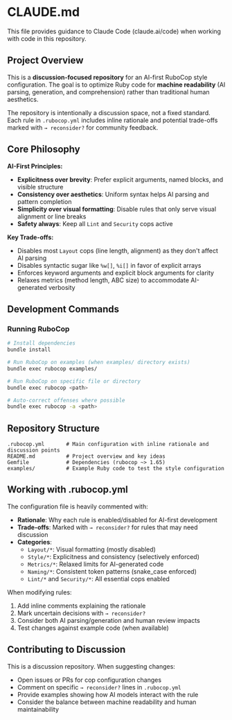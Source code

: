 # CLAUDE.md

This file provides guidance to Claude Code (claude.ai/code) when working with code in this repository.

## Project Overview

This is a **discussion-focused repository** for an AI-first RuboCop style configuration. The goal is to optimize Ruby code for **machine readability** (AI parsing, generation, and comprehension) rather than traditional human aesthetics.

The repository is intentionally a discussion space, not a fixed standard. Each rule in `.rubocop.yml` includes inline rationale and potential trade-offs marked with `→ reconsider?` for community feedback.

## Core Philosophy

**AI-First Principles:**
- **Explicitness over brevity**: Prefer explicit arguments, named blocks, and visible structure
- **Consistency over aesthetics**: Uniform syntax helps AI parsing and pattern completion
- **Simplicity over visual formatting**: Disable rules that only serve visual alignment or line breaks
- **Safety always**: Keep all `Lint` and `Security` cops active

**Key Trade-offs:**
- Disables most `Layout` cops (line length, alignment) as they don't affect AI parsing
- Disables syntactic sugar like `%w[]`, `%i[]` in favor of explicit arrays
- Enforces keyword arguments and explicit block arguments for clarity
- Relaxes metrics (method length, ABC size) to accommodate AI-generated verbosity

## Development Commands

### Running RuboCop
```bash
# Install dependencies
bundle install

# Run RuboCop on examples (when examples/ directory exists)
bundle exec rubocop examples/

# Run RuboCop on specific file or directory
bundle exec rubocop <path>

# Auto-correct offenses where possible
bundle exec rubocop -a <path>
```

## Repository Structure

```
.rubocop.yml       # Main configuration with inline rationale and discussion points
README.md          # Project overview and key ideas
Gemfile            # Dependencies (rubocop ~> 1.65)
examples/          # Example Ruby code to test the style configuration
```

## Working with .rubocop.yml

The configuration file is heavily commented with:
- **Rationale**: Why each rule is enabled/disabled for AI-first development
- **Trade-offs**: Marked with `→ reconsider?` for rules that may need discussion
- **Categories**:
  - `Layout/*`: Visual formatting (mostly disabled)
  - `Style/*`: Explicitness and consistency (selectively enforced)
  - `Metrics/*`: Relaxed limits for AI-generated code
  - `Naming/*`: Consistent token patterns (snake_case enforced)
  - `Lint/*` and `Security/*`: All essential cops enabled

When modifying rules:
1. Add inline comments explaining the rationale
2. Mark uncertain decisions with `→ reconsider?`
3. Consider both AI parsing/generation and human review impacts
4. Test changes against example code (when available)

## Contributing to Discussion

This is a discussion repository. When suggesting changes:
- Open issues or PRs for cop configuration changes
- Comment on specific `→ reconsider?` lines in `.rubocop.yml`
- Provide examples showing how AI models interact with the rule
- Consider the balance between machine readability and human maintainability
